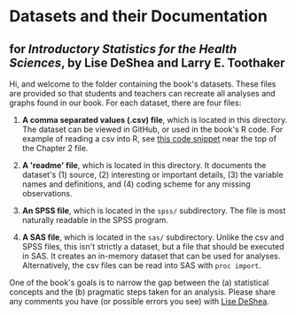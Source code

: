 Datasets and their Documentation
================
## for *Introductory Statistics for the Health Sciences*, by Lise DeShea and Larry E. Toothaker

Hi, and welcome to the folder containing the book's datasets.  These files are provided so that students and teachers can recreate all analyses and graphs found in our book.  For each dataset, there are four files:

 1. **A comma separated values (.csv) file**, which is located in this directory.  The dataset can be viewed in GitHub, or used in the book's R code.  For example of reading a csv into R, see [this code snippet](https://github.com/OuhscBbmc/DeSheaToothakerIntroStats/blob/master/chapter-03/chapter-03.R#L25-L27) near the top of the Chapter 2 file.
 
 2. **A 'readme' file**, which is located in this directory.  It documents the dataset's (1) source, (2) interesting or important details, (3) the variable names and definitions, and (4) coding scheme for any missing observations.
 
 3. **An SPSS file**, which is located in the `spss/` subdirectory.  The file is most naturally readable in the SPSS program.
 
 4. **A SAS file**, which is located in the `sas/` subdirectory.  Unlike the csv and SPSS files, this isn't strictly a dataset, but a file that should be executed in SAS.  It creates an in-memory dataset that can be used for analyses.  Alternatively, the csv files can be read into SAS with `proc import`.

One of the book's goals is to narrow the gap between the (a) statistical concepts and the (b) pragmatic steps taken for an analysis.  Please share any comments you have (or possible errors you see) with [Lise DeShea](http://nursing.ouhsc.edu/AboutTheCollege/Research/MeetourResearchTeam.aspx).

